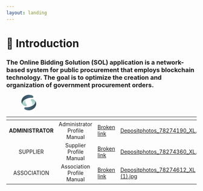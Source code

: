 ```yaml
---
layout: landing
---
```


# 🚀 Introduction

### The Online Bidding Solution (SOL) application is a network-based system for public procurement that employs blockchain technology. The goal is to optimize the creation and organization of government procurement orders.

<figure><img src=".gitbook/assets/Group (1).png" alt=""><figcaption></figcaption></figure>

<table data-view="cards"><thead><tr><th align="center"></th><th align="center"></th><th data-hidden data-card-target data-type="content-ref"></th><th data-hidden data-card-cover data-type="files"></th></tr></thead><tbody><tr><td align="center"><strong>ADMINISTRATOR</strong></td><td align="center">Administrator Profile Manual</td><td><a href="broken-reference">Broken link</a></td><td><a href=".gitbook/assets/Depositphotos_78274190_XL.jpg">Depositphotos_78274190_XL.jpg</a></td></tr><tr><td align="center">SUPPLIER</td><td align="center">Supplier Profile Manual</td><td><a href="broken-reference">Broken link</a></td><td><a href=".gitbook/assets/Depositphotos_78274360_XL.jpg">Depositphotos_78274360_XL.jpg</a></td></tr><tr><td align="center">ASSOCIATION</td><td align="center">Association Profile Manual</td><td><a href="broken-reference">Broken link</a></td><td><a href=".gitbook/assets/Depositphotos_78274612_XL (1).jpg">Depositphotos_78274612_XL (1).jpg</a></td></tr></tbody></table>
